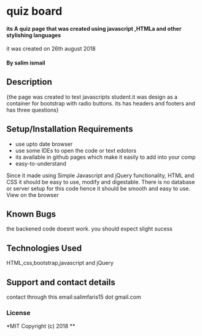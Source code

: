 # quiz board

#### its A quiz page that was created using javascript ,HTMLa and other stylishing languages

it was created on 26th august 2018

#### By **salim ismail**

## Description

{the page was created to test javascripts student.it was design as a container for bootstrap with radio buttons.
its has headers and footers and has three questions}

## Setup/Installation Requirements

* use upto date browser
* use some IDEs to open the code or text edotors
* its available in github pages which make it easily to add into your comp
* easy-to-understand

Since it made using Simple Javascript and jQuery functionality, HTML and CSS it should be easy to use, modify and digestable. There is no database or server setup for this code hence it should be smooth and easy to use. View on the browser

## Known Bugs

the backened code doesnt work.
you should expect slight sucess

## Technologies Used

HTML,css,bootstrap,javascript and jQuery

## Support and contact details

contact through this email:salimfaris15 dot gmail.com

### License

*MIT Copyright (c) 2018 **
